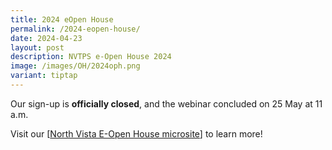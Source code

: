 ```yaml
---
title: 2024 eOpen House
permalink: /2024-eopen-house/
date: 2024-04-23
layout: post
description: NVTPS e-Open House 2024
image: /images/OH/2024oph.png
variant: tiptap
---
```

<p></p>
<p>Our sign-up is <strong>officially closed</strong>, and the webinar concluded
on 25 May at 11 a.m.</p>
<p>Visit our [<a href="https://for.edu.sg/nvtpsoh" rel="noopener noreferrer nofollow" target="_blank">North Vista E-Open House microsite</a>]
to learn more!</p>